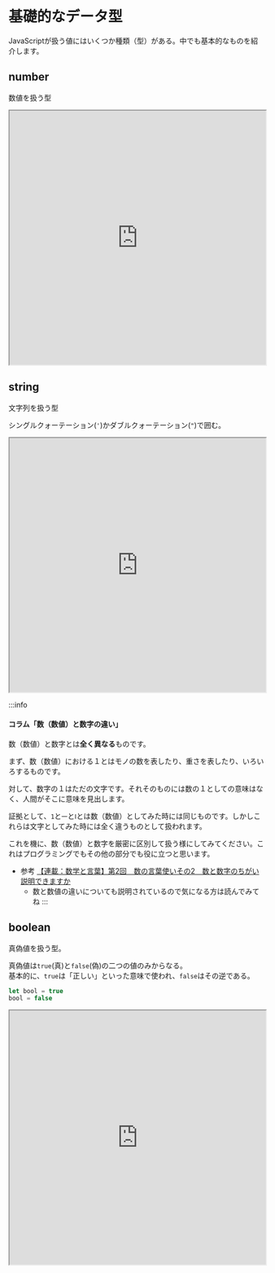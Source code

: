# 基礎的なデータ型

JavaScriptが扱う値にはいくつか種類（型）がある。中でも基本的なものを紹介します。

## number

数値を扱う型

<iframe
  src="https://stackblitz.com/edit/js-dy2pnr?devToolsHeight=33&embed=1&file=index.js&hideExplorer=1&hideNavigation=1"
  width="100%"
  height="500px"
  title="stupefied-sutherland-jdtqvf"
  allow="accelerometer; ambient-light-sensor; camera; encrypted-media; geolocation; gyroscope; hid; microphone; midi; payment; usb; vr; xr-spatial-tracking"
  sandbox="allow-forms allow-modals allow-popups allow-presentation allow-same-origin allow-scripts"
></iframe>

## string

文字列を扱う型

シングルクォーテーション(`'`)かダブルクォーテーション(`"`)で囲む。

<iframe
  src="https://stackblitz.com/edit/js-9zva55?devToolsHeight=33&embed=1&file=index.js&hideExplorer=1&hideNavigation=1"
  width="100%"
  height="500px"
  title="stupefied-sutherland-jdtqvf"
  allow="accelerometer; ambient-light-sensor; camera; encrypted-media; geolocation; gyroscope; hid; microphone; midi; payment; usb; vr; xr-spatial-tracking"
  sandbox="allow-forms allow-modals allow-popups allow-presentation allow-same-origin allow-scripts"
></iframe>

:::info
#### コラム「数（数値）と数字の違い」

数（数値）と数字とは**全く異なる**ものです。

まず、数（数値）における１とはモノの数を表したり、重さを表したり、いろいろするものです。

対して、数字の１はただの文字です。それそのものには数の１としての意味はなく、人間がそこに意味を見出します。

証拠として、`1`と`一`と`Ⅰ`とは数（数値）としてみた時には同じものです。しかしこれらは文字としてみた時には全く違うものとして扱われます。

これを機に、数（数値）と数字を厳密に区別して扱う様にしてみてください。これはプログラミングでもその他の部分でも役に立つと思います。

- 参考 [【連載：数学と言葉】第2回　数の言葉使いその2　数と数字のちがい説明できますか](https://www.study1.jp/pass/?p=451)
    - 数と数値の違いについても説明されているので気になる方は読んでみてね
:::

## boolean

真偽値を扱う型。

真偽値は`true`(真)と`false`(偽)の二つの値のみからなる。  
基本的に、`true`は「正しい」といった意味で使われ、`false`はその逆である。

```javascript
let bool = true
bool = false
```

<iframe
  src="https://stackblitz.com/edit/js-mxszqh?devToolsHeight=33&embed=1&file=index.js&hideExplorer=1&hideNavigation=1"
  width="100%"
  height="500px"
  title="stupefied-sutherland-jdtqvf"
  allow="accelerometer; ambient-light-sensor; camera; encrypted-media; geolocation; gyroscope; hid; microphone; midi; payment; usb; vr; xr-spatial-tracking"
  sandbox="allow-forms allow-modals allow-popups allow-presentation allow-same-origin allow-scripts"
></iframe>

